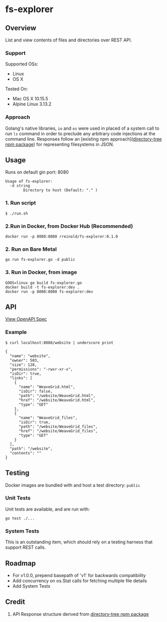 # fs-explorer

## Overview

List and view contents of files and directories over REST API.

### Support
Supported OSs:
- Linux
- OS X

Tested On:
- Mac OS X 10.15.5
- Alpine Linux 3.13.2

### Approach

Golang's native libraries, `io` and `os` were used in placed of a system call to run `ls` command in order to preclude any arbitrary code injections at the command line. Responses follow an [existing npm approach]([directory-tree npm package](https://www.npmjs.com/package/directory-tree)) for representing filesystems in JSON.

## Usage

Runs on default gin port: 8080

```
Usage of fs-explorer:
  -d string
    	Directory to host (Default: "." )
```

### 1. Run script

```
$ ./run.sh
```
 ### 2.Run in Docker, from Docker Hub (Recommended)

```
docker run -p 8080:8080 rreinold/fs-explorer:0.1.0
```

### 2. Run on Bare Metal
```
go run fs-explorer.go -d public
```

### 3. Run in Docker, from image
```
GOOS=linux go build fs-explorer.go
docker build -t fs-explorer:dev .
docker run -p 8080:8080 fs-explorer:dev
```

## API

[View OpenAPI Spec](https://github.com/rreinold/fs-explorer/blob/master/openapi.yml)

### Example

```
$ curl localhost:8080/website | underscore print

{
  "name": "website",
  "owner": 503,
  "size": 128,
  "permissions": "-rwxr-xr-x",
  "isDir": true,
  "links": [
    {
      "name": "WeaveGrid.html",
      "isDir": false,
      "path": "/website/WeaveGrid.html",
      "href": "/website/WeaveGrid.html",
      "type": "GET"
    },
    {
      "name": "WeaveGrid_files",
      "isDir": true,
      "path": "/website/WeaveGrid_files",
      "href": "/website/WeaveGrid_files",
      "type": "GET"
    }
  ],
  "path": "/website",
  "contents": ""
}
```
## Testing

Docker images are bundled with and host a test directory: `public`

### Unit Tests

Unit tests are available, and are run with:

```
go test ./...
```

### System Tests

This is an outstanding item, which should rely on a testing harness that support REST calls.

## Roadmap

- For v1.0.0, prepend basepath of 'v1' for backwards compatibility
- Add concurrency on os.Stat calls for fetching multiple file details
- Add System Tests


## Credit

1. API Response structure derived from [directory-tree npm package](https://www.npmjs.com/package/directory-tree)
